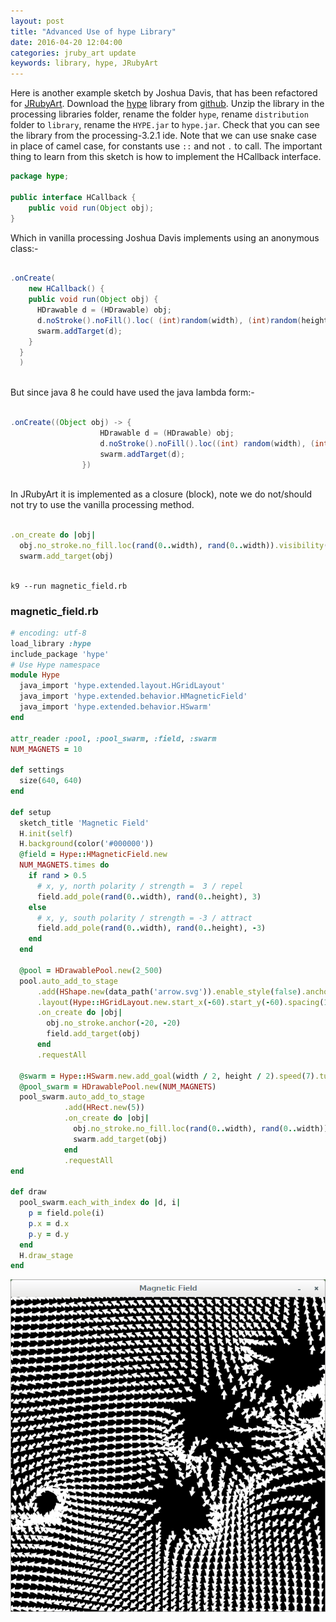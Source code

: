 ```yaml
---
layout: post
title: "Advanced Use of hype Library"
date: 2016-04-20 12:04:00
categories: jruby_art update
keywords: library, hype, JRubyArt
---
```


Here is another example sketch by Joshua Davis, that has been refactored for [JRubyArt][jruby_art]. Download the [hype][hype_library] library from [github][hype_library]. Unzip the library in the processing libraries folder, rename the folder `hype`, rename `distribution` folder to `library`, rename the `HYPE.jar` to `hype.jar`. Check that you can see the library from the processing-3.2.1 ide. Note that we can use snake case in place of camel case, for constants use `::` and not `.` to call. The important thing to learn from this sketch is how to implement the HCallback interface. 

```java
package hype;

public interface HCallback {
    public void run(Object obj);
}

```

Which in vanilla processing Joshua Davis implements using an anonymous class:-

```java

.onCreate(
    new HCallback() {
    public void run(Object obj) {
      HDrawable d = (HDrawable) obj;
      d.noStroke().noFill().loc( (int)random(width), (int)random(height) ).visibility(false);
      swarm.addTarget(d);
    }
  }
  )
  
```

But since java 8 he could have used the java lambda form:-

```java

.onCreate((Object obj) -> {
                    HDrawable d = (HDrawable) obj;
                    d.noStroke().noFill().loc((int) random(width), (int) random(height)).visibility(false);
                    swarm.addTarget(d);
                })
                
```

In JRubyArt it is implemented as a closure (block), note we do not/should not try to use the vanilla processing method.

```ruby

.on_create do |obj|
  obj.no_stroke.no_fill.loc(rand(0..width), rand(0..width)).visibility(false)
  swarm.add_target(obj)
  
``` 


```
k9 --run magnetic_field.rb
```

### magnetic_field.rb ###

```ruby
# encoding: utf-8
load_library :hype
include_package 'hype'
# Use Hype namespace
module Hype
  java_import 'hype.extended.layout.HGridLayout'
  java_import 'hype.extended.behavior.HMagneticField'
  java_import 'hype.extended.behavior.HSwarm'
end

attr_reader :pool, :pool_swarm, :field, :swarm
NUM_MAGNETS = 10

def settings
  size(640, 640)
end

def setup
  sketch_title 'Magnetic Field'
  H.init(self)
  H.background(color('#000000'))
  @field = Hype::HMagneticField.new
  NUM_MAGNETS.times do
    if rand > 0.5
      # x, y, north polarity / strength =  3 / repel
      field.add_pole(rand(0..width), rand(0..height), 3)
    else
      # x, y, south polarity / strength = -3 / attract
      field.add_pole(rand(0..width), rand(0..height), -3)
    end
  end

  @pool = HDrawablePool.new(2_500)
  pool.auto_add_to_stage
      .add(HShape.new(data_path('arrow.svg')).enable_style(false).anchor_at(H::CENTER))
      .layout(Hype::HGridLayout.new.start_x(-60).start_y(-60).spacing(16, 16).cols(50))
      .on_create do |obj|
        obj.no_stroke.anchor(-20, -20)
        field.add_target(obj)
      end
      .requestAll

  @swarm = Hype::HSwarm.new.add_goal(width / 2, height / 2).speed(7).turn_ease(0.03).twitch(20)
  @pool_swarm = HDrawablePool.new(NUM_MAGNETS)
  pool_swarm.auto_add_to_stage
            .add(HRect.new(5))
            .on_create do |obj|
              obj.no_stroke.no_fill.loc(rand(0..width), rand(0..width)).visibility(false)
              swarm.add_target(obj)
            end
            .requestAll
end

def draw
  pool_swarm.each_with_index do |d, i|
    p = field.pole(i)
    p.x = d.x
    p.y = d.y
  end
  H.draw_stage
end

```

<img src="/assets/magnetic.png" />

[jruby_art]:https://ruby-processing.github.io/index.html
[hype_library]:https://github.com/hype/HYPE_Processing
